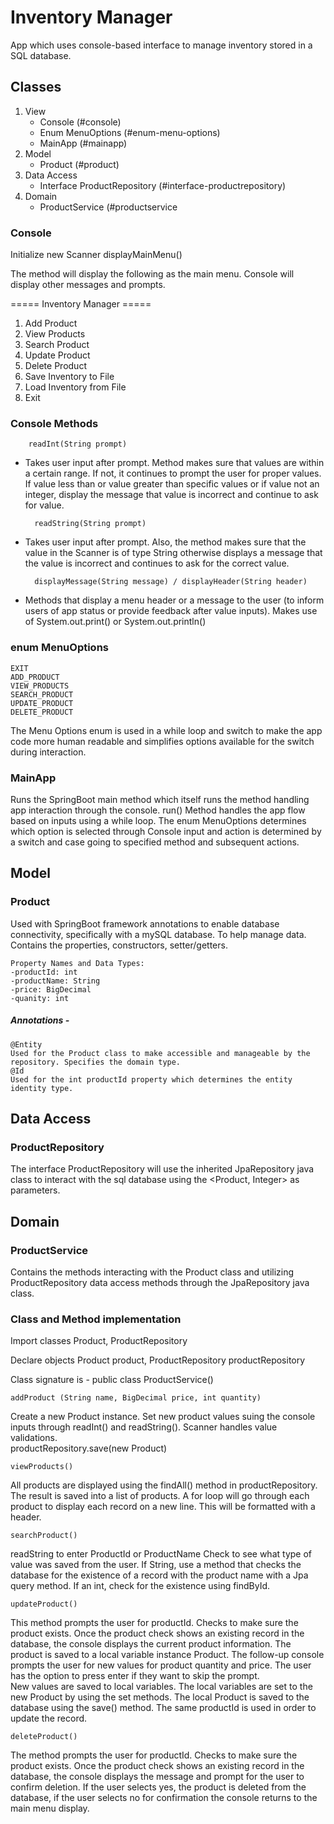 # Inventory Manager
App which uses console-based interface to manage inventory stored in a SQL database.

## Classes
  1. View 
      * Console (#console)
      * Enum MenuOptions (#enum-menu-options)
      * MainApp (#mainapp)
  2. Model
      * Product (#product)
  3. Data Access
      * Interface ProductRepository (#interface-productrepository)
  4. Domain
      * ProductService (#productservice

### Console
Initialize new Scanner
displayMainMenu()

The method will display the following as the main menu. Console will display other messages and prompts. 

===== Inventory Manager =====
1. Add Product
2. View Products
3. Search Product
4. Update Product
5. Delete Product
6. Save Inventory to File
7. Load Inventory from File
8. Exit

### Console Methods
		readInt(String prompt) 
* Takes user input after prompt. Method makes sure that values are within a certain range. If not, it continues to prompt the user for proper values. 
If value less than or value greater than specific values or if value not an integer, display the message that value is incorrect and continue to ask for value.

		readString(String prompt)
* Takes user input after prompt. Also, the method makes sure that the value in the Scanner is of type String otherwise displays a message that the value is incorrect and continues to ask for the correct value.

		displayMessage(String message) / displayHeader(String header)
* Methods that display a menu header or a message to the user (to inform users of app status or provide feedback after value inputs).
Makes use of System.out.print() or System.out.println()

### enum MenuOptions
	EXIT
	ADD_PRODUCT
	VIEW_PRODUCTS
	SEARCH_PRODUCT
	UPDATE_PRODUCT
	DELETE_PRODUCT

The Menu Options enum is used in a while loop and switch to make the app code more human readable and simplifies options available for the switch during interaction. 

### MainApp
Runs the SpringBoot main method which itself runs the method handling app interaction through the console. 
run()
Method handles the app flow based on inputs using a while loop.
The enum MenuOptions determines which option is selected through Console input and action is determined by a switch and case going to specified method and subsequent actions.

## Model 
### Product
Used with SpringBoot framework annotations to enable database connectivity, specifically with a mySQL database. To help manage data.
Contains the properties, constructors, setter/getters.

	Property Names and Data Types:
	-productId: int
	-productName: String
	-price: BigDecimal
	-quanity: int

##### Annotations - 
	@Entity 
 	Used for the Product class to make accessible and manageable by the repository. Specifies the domain type.
 	@Id 
  	Used for the int productId property which determines the entity identity type.

## Data Access
### ProductRepository
The interface ProductRepository will use the inherited JpaRepository java class to interact with the sql database using the <Product, Integer> as parameters.

## Domain
### ProductService
Contains the methods interacting with the Product class and utilizing ProductRepository data access methods through the JpaRepository java class.


### Class and Method implementation	
Import classes
Product, ProductRepository
	
Declare objects
Product product, ProductRepository productRepository

Class signature is - public class ProductService()

	addProduct (String name, BigDecimal price, int quantity)
Create a new Product instance.
Set new product values suing the console inputs through readInt() and readString().
Scanner handles value validations.  
productRepository.save(new Product)

	viewProducts()
All products are displayed using the findAll() method in productRepository. The result is saved into a list of products. A for loop will go through each product to display each record on a new line. This will be formatted with a header.
	
	searchProduct()
readString to enter ProductId or ProductName
Check to see what type of value was saved from the user.
If String, use a method that checks the database for the existence of a record with the product name with a Jpa query method. If an int, check for the existence using findById.

	updateProduct()
This method prompts the user for productId. Checks to make sure the product exists. Once the product check shows an existing record in the database, the console displays the current product information. The product is saved to a local variable instance Product.  The follow-up console prompts the user for new values for product quantity and price. The user has the option to press enter if they want to skip the prompt.  
New values are saved to local variables. The local variables are set to the new Product by using the set methods. The local Product is saved to the database using the save() method. The same productId is used in order to update the record.

	deleteProduct()
The method prompts the user for productId.  Checks to make sure the product exists. Once the product check shows an existing record in the database, the console displays the message and prompt for the user to confirm deletion. If the user selects yes, the product is deleted from the database, if the user selects no for confirmation the console returns to the main menu display.


